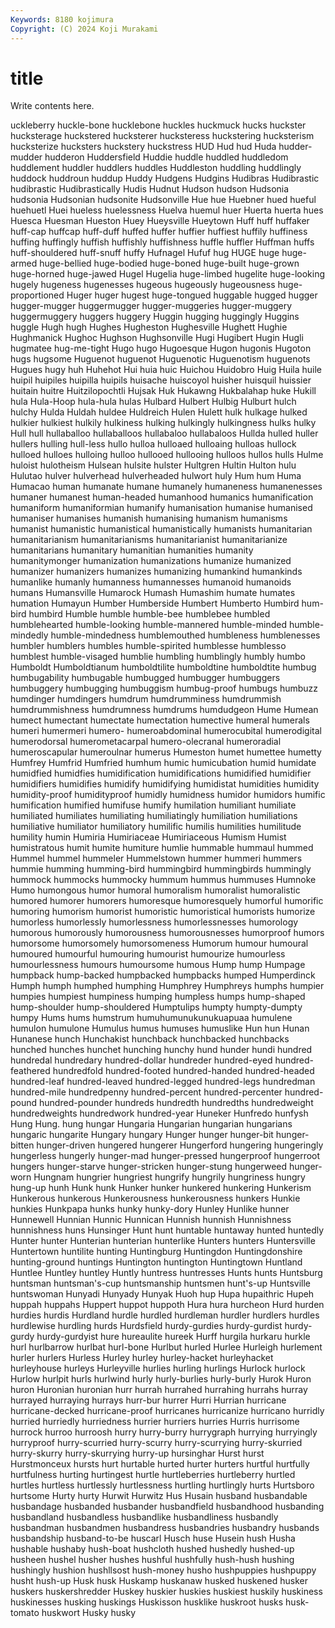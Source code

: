 ```yaml
---
Keywords: 8180 kojimura
Copyright: (C) 2024 Koji Murakami
---
```


# title

Write contents here.



uckleberry huckle-bone hucklebone huckles huckmuck hucks huckster hucksterage huckstered
hucksterer hucksteress huckstering hucksterism hucksterize hucksters huckstery huckstress HUD Hud
hud Huda hudder-mudder hudderon Huddersfield Huddie huddle huddled huddledom huddlement
huddler huddlers huddles Huddleston huddling huddlingly huddock huddroun huddup Huddy
Hudgens Hudgins Hudibras Hudibrastic hudibrastic Hudibrastically Hudis Hudnut Hudson hudson
Hudsonia hudsonia Hudsonian hudsonite Hudsonville Hue hue Huebner hued hueful
huehuetl Huei hueless huelessness Huelva huemul huer Huerta huerta hues
Huesca Huesman Hueston Huey Hueysville Hueytown Huff huff huffaker huff-cap
huffcap huff-duff huffed huffer huffier huffiest huffily huffiness huffing huffingly
huffish huffishly huffishness huffle huffler Huffman huffs huff-shouldered huff-snuff huffy
Hufnagel Hufuf hug HUGE huge huge-armed huge-bellied huge-bodied huge-boned huge-built
huge-grown huge-horned huge-jawed Hugel Hugelia huge-limbed hugelite huge-looking hugely hugeness
hugenesses hugeous hugeously hugeousness huge-proportioned Huger huger hugest huge-tongued huggable
hugged hugger hugger-mugger huggermugger hugger-muggeries hugger-muggery huggermuggery huggers huggery Huggin
hugging huggingly Huggins huggle Hugh hugh Hughes Hugheston Hughesville Hughett
Hughie Hughmanick Hughoc Hughson Hughsonville Hugi Hugibert Hugin Hugli hugmatee
hug-me-tight Hugo hugo Hugoesque Hugon hugonis Hugoton hugs hugsome Huguenot
huguenot Huguenotic Huguenotism huguenots Hugues hugy huh Huhehot Hui huia
huic Huichou Huidobro Huig Huila huile huipil huipiles huipilla huipils
huisache huiscoyol huisher huisquil huissier huitain huitre Huitzilopochtli Hujsak Huk
Hukawng Hukbalahap huke Hukill hula Hula-Hoop hula-hula hulas Hulbard Hulbert
Hulbig Hulburt hulch hulchy Hulda Huldah huldee Huldreich Hulen Hulett
hulk hulkage hulked hulkier hulkiest hulkily hulkiness hulking hulkingly hulkingness
hulks hulky Hull hull hullaballoo hullaballoos hullabaloo hullabaloos Hullda hulled
huller hullers hulling hull-less hullo hulloa hulloaed hulloaing hulloas hullock
hulloed hulloes hulloing hulloo hullooed hullooing hulloos hullos hulls Hulme
huloist hulotheism Hulsean hulsite hulster Hultgren Hultin Hulton hulu Hulutao
hulver hulverhead hulverheaded hulwort huly Hum hum Huma Humacao human
humanate humane humanely humaneness humanenesses humaner humanest human-headed humanhood humanics
humanification humaniform humaniformian humanify humanisation humanise humanised humaniser humanises humanish
humanising humanism humanisms humanist humanistic humanistical humanistically humanists humanitarian humanitarianism
humanitarianisms humanitarianist humanitarianize humanitarians humanitary humanitian humanities humanity humanitymonger humanization
humanizations humanize humanized humanizer humanizers humanizes humanizing humankind humankinds humanlike
humanly humanness humannesses humanoid humanoids humans Humansville Humarock Humash Humashim
humate humates humation Humayun Humber Humberside Humbert Humberto Humbird hum-bird
humbird Humble humble humble-bee humblebee humbled humblehearted humble-looking humble-mannered humble-minded
humble-mindedly humble-mindedness humblemouthed humbleness humblenesses humbler humblers humbles humble-spirited humblesse
humblesso humblest humble-visaged humblie humbling humblingly humbly humbo Humboldt Humboldtianum
humboldtilite humboldtine humboldtite humbug humbugability humbugable humbugged humbugger humbuggers humbuggery
humbugging humbuggism humbug-proof humbugs humbuzz humdinger humdingers humdrum humdrumminess humdrummish
humdrummishness humdrumness humdrums humdudgeon Hume Humean humect humectant humectate humectation
humective humeral humerals humeri humermeri humero- humeroabdominal humerocubital humerodigital humerodorsal
humerometacarpal humero-olecranal humeroradial humeroscapular humeroulnar humerus Humeston humet humettee humetty
Humfrey Humfrid Humfried humhum humic humicubation humid humidate humidfied humidfies
humidification humidifications humidified humidifier humidifiers humidifies humidify humidifying humidistat humidities
humidity humidity-proof humidityproof humidly humidness humidor humidors humific humification humified
humifuse humify humilation humiliant humiliate humiliated humiliates humiliating humiliatingly humiliation
humiliations humiliative humiliator humiliatory humilific humilis humilities humilitude humility humin
Humiria Humiriaceae Humiriaceous Humism Humist humistratous humit humite humiture humlie
hummable hummaul hummed Hummel hummel hummeler Hummelstown hummer hummeri hummers
hummie humming humming-bird hummingbird hummingbirds hummingly hummock hummocks hummocky hummum
hummus hummuses Humnoke Humo humongous humor humoral humoralism humoralist humoralistic
humored humorer humorers humoresque humoresquely humorful humorific humoring humorism humorist
humoristic humoristical humorists humorize humorless humorlessly humorlessness humorlessnesses humorology humorous
humorously humorousness humorousnesses humorproof humors humorsome humorsomely humorsomeness Humorum humour
humoural humoured humourful humouring humourist humourize humourless humourlessness humours humoursome
humous Hump hump Humpage humpback hump-backed humpbacked humpbacks humped Humperdinck
Humph humph humphed humphing Humphrey Humphreys humphs humpier humpies humpiest
humpiness humping humpless humps hump-shaped hump-shoulder hump-shouldered Humptulips humpty humpty-dumpty
humpy Hums hums humstrum humuhumunukunukuapuaa humulene humulon humulone Humulus humus
humuses humuslike Hun hun Hunan Hunanese hunch Hunchakist hunchback hunchbacked
hunchbacks hunched hunches hunchet hunching hunchy hund hunder hundi hundred
hundredal hundredary hundred-dollar hundreder hundred-eyed hundred-feathered hundredfold hundred-footed hundred-handed hundred-headed
hundred-leaf hundred-leaved hundred-legged hundred-legs hundredman hundred-mile hundredpenny hundred-percent hundred-percenter hundred-pound
hundred-pounder hundreds hundredth hundredths hundredweight hundredweights hundredwork hundred-year Huneker Hunfredo
hunfysh Hung Hung. hung hungar Hungaria Hungarian hungarian hungarians hungaric
hungarite Hungary hungary Hunger hunger hunger-bit hunger-bitten hunger-driven hungered hungerer
Hungerford hungering hungeringly hungerless hungerly hunger-mad hunger-pressed hungerproof hungerroot hungers
hunger-starve hunger-stricken hunger-stung hungerweed hunger-worn Hungnam hungrier hungriest hungrify hungrily
hungriness hungry hung-up hunh Hunk hunk Hunker hunker hunkered hunkering
Hunkerism Hunkerous hunkerous Hunkerousness hunkerousness hunkers Hunkie hunkies Hunkpapa hunks
hunky hunky-dory Hunley Hunlike hunner Hunnewell Hunnian Hunnic Hunnican Hunnish
hunnish Hunnishness hunnishness huns Hunsinger Hunt hunt huntable huntaway hunted
huntedly Hunter hunter Hunterian hunterian hunterlike Hunters hunters Huntersville Huntertown
huntilite hunting Huntingburg Huntingdon Huntingdonshire hunting-ground huntings Huntington huntington Huntingtown
Huntland Huntlee Huntley huntley Huntly huntress huntresses Hunts hunts Huntsburg
huntsman huntsman's-cup huntsmanship huntsmen hunt's-up Huntsville huntswoman Hunyadi Hunyady Hunyak
Huoh hup Hupa hupaithric Hupeh huppah huppahs Huppert huppot huppoth
Hura hura hurcheon Hurd hurden hurdies hurdis Hurdland hurdle hurdled
hurdleman hurdler hurdlers hurdles hurdlewise hurdling hurds Hurdsfield hurdy-gurdies hurdy-gurdist
hurdy-gurdy hurdy-gurdyist hure hureaulite hureek Hurff hurgila hurkaru hurkle hurl
hurlbarrow hurlbat hurl-bone Hurlbut hurled Hurlee Hurleigh hurlement hurler hurlers
Hurless Hurley hurley hurley-hacket hurleyhacket hurleyhouse hurleys Hurleyville hurlies hurling
hurlings Hurlock hurlock Hurlow hurlpit hurls hurlwind hurly hurly-burlies hurly-burly
Hurok Huron huron Huronian huronian hurr hurrah hurrahed hurrahing hurrahs
hurray hurrayed hurraying hurrays hurr-bur hurrer Hurri Hurrian hurricane hurricane-decked
hurricane-proof hurricanes hurricanize hurricano hurridly hurried hurriedly hurriedness hurrier hurriers
hurries Hurris hurrisome hurrock hurroo hurroosh hurry hurry-burry hurrygraph hurrying
hurryingly hurryproof hurry-scurried hurry-scurry hurry-scurrying hurry-skurried hurry-skurry hurry-skurrying hurry-up hursinghar
Hurst hurst Hurstmonceux hursts hurt hurtable hurted hurter hurters hurtful
hurtfully hurtfulness hurting hurtingest hurtle hurtleberries hurtleberry hurtled hurtles hurtless
hurtlessly hurtlessness hurtling hurtlingly hurts Hurtsboro hurtsome Hurty hurty Hurwit
Hurwitz Hus Husain husband husbandable husbandage husbanded husbander husbandfield husbandhood
husbanding husbandland husbandless husbandlike husbandliness husbandly husbandman husbandmen husbandress husbandries
husbandry husbands husbandship husband-to-be huscarl Husch huse Husein hush Husha
hushable hushaby hush-boat hushcloth hushed hushedly hushed-up husheen hushel husher
hushes hushful hushfully hush-hush hushing hushingly hushion hushllsost hush-money husho
hushpuppies hushpuppy husht hush-up Husk husk Huskamp huskanaw husked huskened
husker huskers huskershredder Huskey huskier huskies huskiest huskily huskiness huskinesses
husking huskings Huskisson husklike huskroot husks husk-tomato huskwort Husky husky
